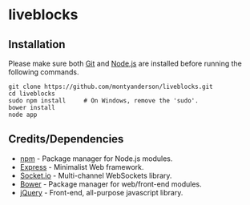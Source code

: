 # liveblocks

Installation
------------

Please make sure both [Git](https://git-scm.herokuapp.com/downloads) and [Node.js](https://nodejs.org/download/) are installed before running the following commands.

    git clone https://github.com/montyanderson/liveblocks.git
    cd liveblocks
    sudo npm install     # On Windows, remove the 'sudo'.
    bower install
    node app


Credits/Dependencies
--------------------

* [npm](https://www.npmjs.com/) - Package manager for Node.js modules.
* [Express](http://expressjs.com/) - Minimalist Web framework.
* [Socket.io](http://socket.io/) - Multi-channel WebSockets library.
* [Bower](http://bower.io/) - Package manager for web/front-end modules.
* [jQuery](https://jquery.com/) - Front-end, all-purpose javascript library.